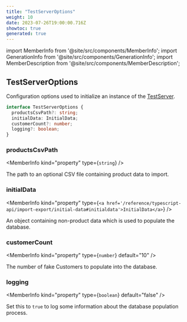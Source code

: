 ```yaml
---
title: "TestServerOptions"
weight: 10
date: 2023-07-26T19:00:00.716Z
showtoc: true
generated: true
---
```

<!-- This file was generated from the Vendure source. Do not modify. Instead, re-run the "docs:build" script -->
import MemberInfo from '@site/src/components/MemberInfo';
import GenerationInfo from '@site/src/components/GenerationInfo';
import MemberDescription from '@site/src/components/MemberDescription';


## TestServerOptions

<GenerationInfo sourceFile="packages/testing/src/types.ts" sourceLine="14" packageName="@vendure/testing" />

Configuration options used to initialize an instance of the <a href='/reference/typescript-api/testing/test-server#testserver'>TestServer</a>.

```ts title="Signature"
interface TestServerOptions {
  productsCsvPath?: string;
  initialData: InitialData;
  customerCount?: number;
  logging?: boolean;
}
```

<div className="members-wrapper">

### productsCsvPath

<MemberInfo kind="property" type={`string`}   />

The path to an optional CSV file containing product data to import.
### initialData

<MemberInfo kind="property" type={`<a href='/reference/typescript-api/import-export/initial-data#initialdata'>InitialData</a>`}   />

An object containing non-product data which is used to populate the database.
### customerCount

<MemberInfo kind="property" type={`number`} default="10"   />

The number of fake Customers to populate into the database.
### logging

<MemberInfo kind="property" type={`boolean`} default="false"   />

Set this to `true` to log some information about the database population process.


</div>
